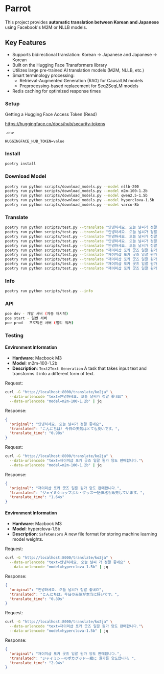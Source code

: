 # Parrot

This project provides **automatic translation between Korean and Japanese** using Facebook's M2M or NLLB models.

## Key Features

- Supports bidirectional translation: Korean → Japanese and Japanese → Korean
- Built on the Hugging Face Transformers library
- Utilizes large pre-trained AI translation models (M2M, NLLB, etc.)
- Smart terminology processing:
  - Retrieval-Augmented Generation (RAG) for CausalLM models
  - Preprocessing-based replacement for Seq2SeqLM models
- Redis caching for optimized response times

### Setup

Getting a Hugging Face Access Token (Read)

https://huggingface.co/docs/hub/security-tokens

```
.env

HUGGINGFACE_HUB_TOKEN=value
```

### Install

```bash
poetry install
```

### Download Model

```bash
poetry run python scripts/download_models.py --model nllb-200
poetry run python scripts/download_models.py --model m2m-100-1.2b
poetry run python scripts/download_models.py --model qwen2.5-1.5b
poetry run python scripts/download_models.py --model hyperclova-1.5b
poetry run python scripts/download_models.py --model varco-8b
```

### Translate

```bash
poetry run python scripts/test.py --translate "안녕하세요. 오늘 날씨가 정말 좋네요." ko2ja --model nllb-200
poetry run python scripts/test.py --translate "안녕하세요. 오늘 날씨가 정말 좋네요." ko2ja --model m2m-100-1.2b
poetry run python scripts/test.py --translate "안녕하세요. 오늘 날씨가 정말 좋네요." ko2ja --model qwen2.5-1.5b
poetry run python scripts/test.py --translate "안녕하세요. 오늘 날씨가 정말 좋네요." ko2ja --model hyperclova-1.5b
poetry run python scripts/test.py --translate "안녕하세요. 오늘 날씨가 정말 좋네요." ko2ja --model varco-8b
poetry run python scripts/test.py --translate "재이미샵 포카 굿즈 일괄 원가 양도 판매합니다." ko2ja --model nllb-200
poetry run python scripts/test.py --translate "재이미샵 포카 굿즈 일괄 원가 양도 판매합니다." ko2ja --model m2m-100-1.2b
poetry run python scripts/test.py --translate "재이미샵 포카 굿즈 일괄 원가 양도 판매합니다." ko2ja --model qwen2.5-1.5b
poetry run python scripts/test.py --translate "재이미샵 포카 굿즈 일괄 원가 양도 판매합니다." ko2ja --model hyperclova-1.5b
poetry run python scripts/test.py --translate "재이미샵 포카 굿즈 일괄 원가 양도 판매합니다." ko2ja --model varco-8b
```

### Info

```bash
poetry run python scripts/test.py --info
```

### API

```bash
poe dev - 개발 서버 (자동 재시작)
poe start - 일반 서버
poe prod - 프로덕션 서버 (멀티 워커)
```

### Testing

#### Environment Information
- **Hardware**: Macbook M3
- **Model**: m2m-100-1.2b
- **Description**: `Text2Text Generation` A task that takes input text and transforms it into a different form of text.

Request:
```bash
curl -G "http://localhost:8000/translate/ko2ja" \
  --data-urlencode "text=안녕하세요. 오늘 날씨가 정말 좋네요" \
  --data-urlencode "model=m2m-100-1.2b" | jq
```

Response:
```json
{
  "original": "안녕하세요. 오늘 날씨가 정말 좋네요",
  "translated": "こんにちは! 今日の天気はとても良いです。",
  "translate_time": "0.98s"
}
```

Request:
```bash
curl -G "http://localhost:8000/translate/ko2ja" \
  --data-urlencode "text=재이미샵 포카 굿즈 일괄 원가 양도 판매합니다."\
  --data-urlencode "model=m2m-100-1.2b" | jq
```

Response:
```json
{
  "original": "재이미샵 포카 굿즈 일괄 원가 양도 판매합니다.",
  "translated": "ジェイミショップポカ・グッズ一括価格も販売しています。",
  "translate_time": "1.64s"
}
```

#### Environment Information
- **Hardware**: Macbook M3
- **Model**: hyperclova-1.5b
- **Description**: `Safetensors` A new file format for storing machine learning model weights.

Request:
```bash
curl -G "http://localhost:8000/translate/ko2ja" \
  --data-urlencode "text=안녕하세요. 오늘 날씨 가 정말 좋네요" \
  --data-urlencode "model=hyperclova-1.5b" | jq
```

Response:
```json
{
  "original": "안녕하세요. 오늘 날씨가 정말 좋네요",
  "translated": "こんにちは。今日の天気が本当に好いです。",
  "translate_time": "0.89s"
}
```

Request:
```bash
curl -G "http://localhost:8000/translate/ko2ja" \
  --data-urlencode "text=재이미샵 포카 굿즈 일괄 원가 양도 판매합니다."\
  --data-urlencode "model=hyperclova-1.5b" | jq
```

Response:
```json
{
  "original": "재이미샵 포카 굿즈 일괄 원가 양도 판매합니다.",
  "translated": "ジャイミシーのポカグッド一緒に 원가를 양도합니다。",
  "translate_time": "2.94s"
}
```